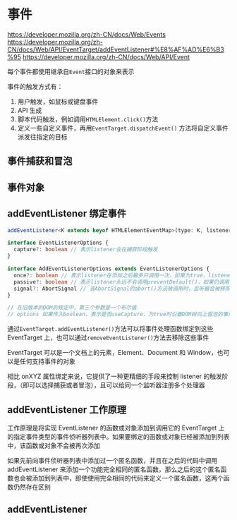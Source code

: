 # 事件

https://developer.mozilla.org/zh-CN/docs/Web/Events
https://developer.mozilla.org/zh-CN/docs/Web/API/EventTarget/addEventListener#%E8%AF%AD%E6%B3%95
https://developer.mozilla.org/zh-CN/docs/Web/API/Event

每个事件都使用继承自`Event`接口的对象来表示

事件的触发方式有：

1. 用户触发，如鼠标或键盘事件
2. API 生成
3. 脚本代码触发，例如调用`HTMLElement.click()`方法
4. 定义一些自定义事件，再用`EventTarget.dispatchEvent()` 方法将自定义事件派发往指定的目标

## 事件捕获和冒泡

## 事件对象

## addEventListener 绑定事件

```ts
addEventListener<K extends keyof HTMLElementEventMap>(type: K, listener: (this: HTMLElement, ev: HTMLElementEventMap[K]) => any, options?: boolean | AddEventListenerOptions): void;

interface EventListenerOptions {
  capture?: boolean // 表示listener会在捕获阶段触发
}

interface AddEventListenerOptions extends EventListenerOptions {
  once?: boolean // 表示listener在添加之后最多只调用一次，如果为true，listener会在其被调用之后自动移除
  passive?: boolean // 表示listener永远不会调用preventDefault()，如果仍调用了，会被忽略且抛出控制台警告
  signal?: AbortSignal // 该AbortSignal的abort()方法被调用时，监听器会被移除
}

// 在旧版本的DOM的规定中，第三个参数是一个布尔值
// options 如果传入boolean，表示是否useCapture，为true时沿着DOM树向上冒泡的事件不会触发listener
```

通过`EventTarget.addEventListener()`方法可以将事件处理函数绑定到这些 EventTarget 上，也可以通过`removeEventListener()`方法去移除这些事件

EventTarget 可以是一个文档上的元素，Element、Document 和 Window，也可以是任何支持事件的对象

相比 onXYZ 属性绑定来说，它提供了一种更精细的手段来控制 listener 的触发阶段，（即可以选择捕获或者冒泡），且可以给同一个监听器注册多个处理器

## addEventListener 工作原理

工作原理是将实现 EventListener 的函数或对象添加到调用它的 EventTarget 上的指定事件类型的事件侦听器列表中。如果要绑定的函数或对象已经被添加到列表中，该函数或对象不会被再次添加

如果先前向事件侦听器列表中添加过一个匿名函数，并且在之后的代码中调用 addEventListener 来添加一个功能完全相同的匿名函数，那么之后的这个匿名函数也会被添加到列表中，即使使用完全相同的代码来定义一个匿名函数，这两个函数仍然存在区别

## addEventListener
